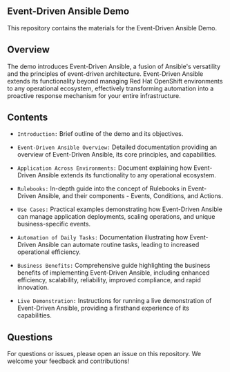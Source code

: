 Event-Driven Ansible Demo
-------------------------

This repository contains the materials for the Event-Driven Ansible Demo.

Overview
--------

The demo introduces Event-Driven Ansible, a fusion of Ansible's versatility and the principles of event-driven architecture. Event-Driven Ansible extends its functionality beyond managing Red Hat OpenShift environments to any operational ecosystem, effectively transforming automation into a proactive response mechanism for your entire infrastructure.

Contents
--------

* `Introduction:` Brief outline of the demo and its objectives.

* `Event-Driven Ansible Overview:` Detailed documentation providing an overview of Event-Driven Ansible, its core principles, and capabilities.
  
* `Application Across Environments:` Document explaining how Event-Driven Ansible extends its functionality to any operational ecosystem.

* `Rulebooks:` In-depth guide into the concept of Rulebooks in Event-Driven Ansible, and their components - Events, Conditions, and Actions.

* `Use Cases:` Practical examples demonstrating how Event-Driven Ansible can manage application deployments, scaling operations, and unique business-specific events.

* `Automation of Daily Tasks:` Documentation illustrating how Event-Driven Ansible can automate routine tasks, leading to increased operational efficiency.

* `Business Benefits:` Comprehensive guide highlighting the business benefits of implementing Event-Driven Ansible, including enhanced efficiency, scalability, reliability, improved compliance, and rapid innovation.

* `Live Demonstration:` Instructions for running a live demonstration of Event-Driven Ansible, providing a firsthand experience of its capabilities.


Questions
---------

For questions or issues, please open an issue on this repository. We welcome your feedback and contributions!


